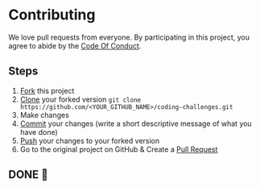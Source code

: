 # Contributing

We love pull requests from everyone. By participating in this project, you
agree to abide by the [Code Of Conduct](https://github.com/razaahmad333/coding-challenges/blob/main/CODE_OF_CONDUCT.md).

## Steps

1. [Fork](https://help.github.com/articles/fork-a-repo/) this project
2. [Clone](https://help.github.com/articles/fork-a-repo/#step-2-create-a-local-clone-of-your-fork) your forked version `git clone https://github.com/<YOUR_GITHUB_NAME>/coding-challenges.git`
3. Make changes
4. [Commit](https://help.github.com/articles/adding-a-file-to-a-repository-using-the-command-line/) your changes (write a short descriptive message of what you have done)
5. [Push](https://help.github.com/articles/pushing-to-a-remote/) your changes to your forked version
6. Go to the original project on GitHub & Create a [Pull Request](https://help.github.com/articles/about-pull-requests/)

## DONE 🥳
